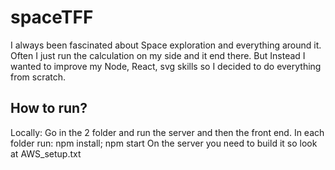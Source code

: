 # spaceTFF
I always been fascinated about Space exploration and everything around it. Often I just run the calculation on my side and it end there. But Instead I wanted to improve my Node, React, svg skills so I decided to do everything from scratch.

## How to run?
Locally: Go in the 2 folder and run the server and then the front end.
In each folder run: npm install; npm start
On the server you need to build it so look at AWS_setup.txt
